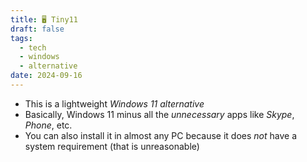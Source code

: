 ```yaml
---
title: 🖥️ Tiny11
draft: false
tags:
  - tech
  - windows
  - alternative
date: 2024-09-16
---
```

- This is a lightweight *Windows 11 alternative*
- Basically, Windows 11 minus all the *unnecessary* apps like *Skype*, *Phone*, etc.
- You can also install it in almost any PC because it does *not* have a system requirement (that is unreasonable)